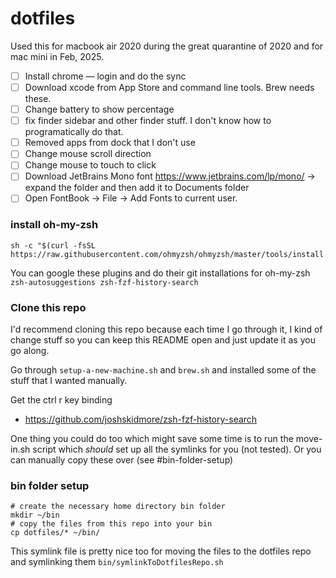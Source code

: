 #  dotfiles

Used this for macbook air 2020 during the great quarantine of 2020 and for mac mini in Feb, 2025. 

- [ ] Install chrome — login and do the sync
- [ ] Download xcode from App Store and command line tools. Brew needs these.
- [ ] Change battery to show percentage
- [ ] fix finder sidebar and other finder stuff. I don't know how to programatically do that.
- [ ] Removed apps from dock that I don't use
- [ ] Change mouse scroll direction
- [ ] Change mouse to touch to click
- [ ] Download JetBrains Mono font https://www.jetbrains.com/lp/mono/  -> expand the folder and then add it to Documents folder
- [ ] Open FontBook -> File -> Add Fonts to current user.

### install oh-my-zsh
```
sh -c "$(curl -fsSL https://raw.githubusercontent.com/ohmyzsh/ohmyzsh/master/tools/install.sh)"
```
You can google these plugins and do their git installations for oh-my-zsh `zsh-autosuggestions zsh-fzf-history-search`

### Clone this repo

I'd recommend cloning this repo because each time I go through it, I kind of change stuff so you can keep this README open and just update it as you go along.

Go through `setup-a-new-machine.sh` and `brew.sh` and installed some of the stuff that I wanted manually. 

Get the ctrl r key binding
- https://github.com/joshskidmore/zsh-fzf-history-search

One thing you could do too which might save some time is to run the move-in.sh script which _should_ set up all the symlinks for you (not tested). Or you can manually copy these over (see #bin-folder-setup)

### bin folder setup
```
# create the necessary home directory bin folder
mkdir ~/bin
# copy the files from this repo into your bin
cp dotfiles/* ~/bin/
```
This symlink file is pretty nice too for moving the files to the dotfiles repo and symlinking them
`bin/symlinkToDotfilesRepo.sh`


